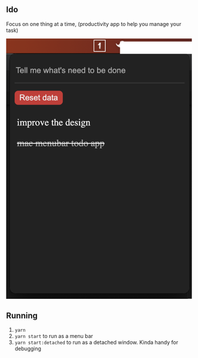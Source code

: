 ## Ido

Focus on one thing at a time, (productivity app to help you manage your task)

![](./images/ido.png)

## Running

1. `yarn`
2. `yarn start` to run as a menu bar
3. `yarn start:detached` to run as a detached window. Kinda handy for debugging

